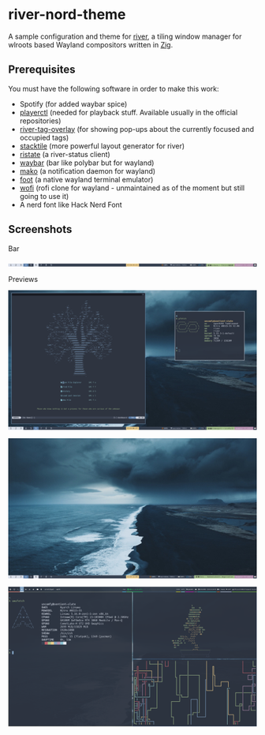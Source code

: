 # river-nord-theme

A sample configuration and theme for [river](https://github.com/ifreund/river), a tiling window manager for wlroots based Wayland compositors written in [Zig](https://github.com/ziglang/zig/).

## Prerequisites

You must have the following software in order to make this work:

- Spotify (for added waybar spice)
- [playerctl](https://github.com/altdesktop/playerctl) (needed for playback stuff. Available usually in the official repositories)
- [river-tag-overlay](https://git.sr.ht/~leon_plickat/river-tag-overlay) (for showing pop-ups about the currently focused and occupied tags)
- [stacktile](https://git.sr.ht/~leon_plickat/stacktile) (more powerful layout generator for river)
- [ristate](https://gitlab.com/snakedye/ristate) (a river-status client)
- [waybar](https://github.com/Alexays/Waybar) (bar like polybar but for wayland)
- [mako](https://github.com/emersion/mako) (a notification daemon for wayland)
- [foot](https://codeberg.org/dnkl/foot) (a native wayland terminal emulator)
- [wofi](https://hg.sr.ht/~scoopta/wofi) (rofi clone for wayland - unmaintained as of the moment but still going to use it)
- A nerd font like Hack Nerd Font

## Screenshots

Bar 

![Image](https://github.com/uncomfyhalomacro/river-nord-theme/blob/main/screenshots/bar.png)

Previews

![Image](https://github.com/uncomfyhalomacro/river-nord-theme/blob/main/screenshots/screenshot_01.png)

![Image](https://github.com/uncomfyhalomacro/river-nord-theme/blob/main/screenshots/screenshot_02.png)

![Image](https://github.com/uncomfyhalomacro/river-nord-theme/blob/main/screenshots/screenshot_03.png)
